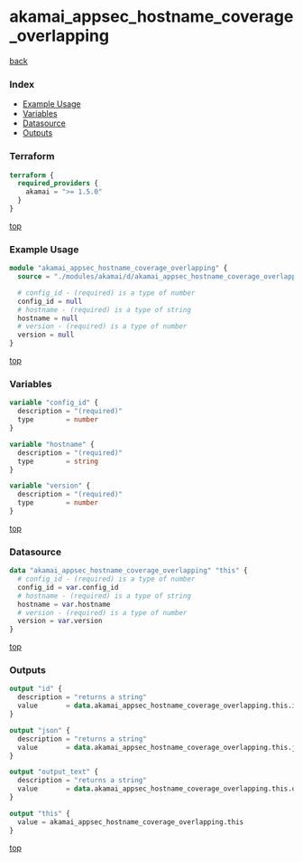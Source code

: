 # akamai_appsec_hostname_coverage_overlapping

[back](../akamai.md)

### Index

- [Example Usage](#example-usage)
- [Variables](#variables)
- [Datasource](#datasource)
- [Outputs](#outputs)

### Terraform

```terraform
terraform {
  required_providers {
    akamai = ">= 1.5.0"
  }
}
```

[top](#index)

### Example Usage

```terraform
module "akamai_appsec_hostname_coverage_overlapping" {
  source = "./modules/akamai/d/akamai_appsec_hostname_coverage_overlapping"

  # config_id - (required) is a type of number
  config_id = null
  # hostname - (required) is a type of string
  hostname = null
  # version - (required) is a type of number
  version = null
}
```

[top](#index)

### Variables

```terraform
variable "config_id" {
  description = "(required)"
  type        = number
}

variable "hostname" {
  description = "(required)"
  type        = string
}

variable "version" {
  description = "(required)"
  type        = number
}
```

[top](#index)

### Datasource

```terraform
data "akamai_appsec_hostname_coverage_overlapping" "this" {
  # config_id - (required) is a type of number
  config_id = var.config_id
  # hostname - (required) is a type of string
  hostname = var.hostname
  # version - (required) is a type of number
  version = var.version
}
```

[top](#index)

### Outputs

```terraform
output "id" {
  description = "returns a string"
  value       = data.akamai_appsec_hostname_coverage_overlapping.this.id
}

output "json" {
  description = "returns a string"
  value       = data.akamai_appsec_hostname_coverage_overlapping.this.json
}

output "output_text" {
  description = "returns a string"
  value       = data.akamai_appsec_hostname_coverage_overlapping.this.output_text
}

output "this" {
  value = akamai_appsec_hostname_coverage_overlapping.this
}
```

[top](#index)